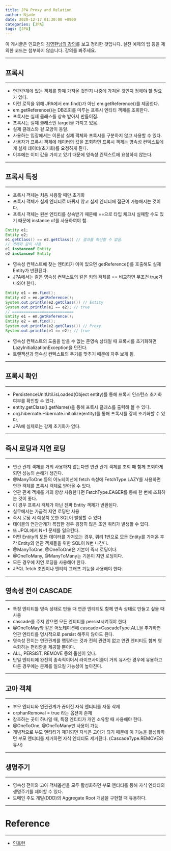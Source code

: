 ```yaml
---
title: JPA Proxy and Relation
author: Njade
date: 2020-12-17 01:30:00 +0900
categories: [JPA]
tags: [JPA]
---
```


이 게시글은 인프런의 [김영한님의 강의](https://www.inflearn.com/course/ORM-JPA-Basic)를 보고 정리한 것입니다.
실전 예제의 팁 등을 제외한 코드는 첨부하지 않습니다. 강의를 봐주세요.

---

## 프록시
---
* 연관관계에 있는 객체를 함꼐 가져올 것인지 나중에 가져올 것인지 정해야 할 필요가 있다.
* 이런 로직을 위해 JPA에서 em.find()가 아닌 em.getReference()를 제공한다.
* em.getReference()는 DB조회를 미루는 프록시 엔티티 객체를 조회한다.
* 프록시는 실제 클래스를 상속 받아서 만들어짐.
* 프록시는 실제 클래스인 target을 가지고 있음.
* 실제 클래스와 겉 모양이 동일.
* 사용하는 입장에서는 이론상 실제 객체와 프록시를 구분하지 않고 사용할 수 있다.
* 사용자가 프록시 객체에 데이터의 값을 조회하면 프록시 객체는 영속성 컨텍스트에게 실제 데이터(초기화)를 요청하게 된다.
* 이후에는 이미 값을 가지고 있기 때문에 영속성 컨텍스트에 요청하지 않는다.

---

## 프록시 특징
---
* 프록시 객체는 처음 사용할 때만 초기화
* 프록시 객체가 실제 엔티티로 바뀌지 않고 실제 엔티티에 접근이 가능해지는 것이다.
* 프록시 객체는 원본 엔티티를 상속받기 때문에 ==으로 타입 체크시 실패할 수도 있기 때문에 instance of를 사용하여야 함.
```java
Entity e1;
Entity e2;
e1.getClass() == e2.getClass() // 결과를 확신할 수 없음.
// 아래와 같이 사용
e1 instanceof Entity 
e2 instanceof Entity
```
* 영속성 컨텍스트에 찾는 엔티티가 이미 있으면 getReference()를 호출해도 실제 Entity가 반환된다.
* JPA에서는 같은 영속성 컨텍스트의 같은 키의 객체를 == 비교하면 무조건 true가 나와야 한다.
```java
Entity e1 = em.find();
Entity e2 = em.getReference();
System.out.println(e2.getClass()) // Entity
System.out.println(e1 == e2); // true
// ===========================
Entity e1 = em.getReference();
Entity e2 = em.find();
System.out.println(e2.getClass()) // Proxy
System.out.println(e1 == e2); // true
```
* 영속성 컨텍스트의 도움을 받을 수 없는 준영속 상태일 때 프록시를 초기화하면 LazyInitializationException을 던진다.
* 트랜잭션과 영속성 컨텍스트의 주기를 맞추기 때문에 자주 보게 됨.

---

## 프록시 확인
---
* PersistenceUnitUtil.isLoaded(Object entity)를 통해 프록시 인스턴스 초기화 여부를 확인할 수 있다.
* entity.getClass().getName()을 통해 프록시 클래스를 출력해 볼 수 있다.
* org.hibernate.Hibernate.initialize(entity)를 통해 프록시를 강제 초기화할 수 있다.
* JPA에 실제로는 강제 초기화가 없다.

---

## 즉시 로딩과 지연 로딩
---
* 연관 관계 객체를 거의 사용하지 않는다면 연관 관계 객체를 조회 때 함께 조회하게 되면 성능의 손해가 생긴다.
* @ManyToOne 등의 어노테이션에 fetch 속성에 FetchType.LAZY를 사용하면 연관 객체를 프록시 객체로 받아올 수 있다.
* 연관 관계 객체를 거의 항상 사용한다면 FetchType.EAGER를 통해 한 번에 조회하는 것이 좋다.
* 이 경우 프록시 객체가 아닌 진짜 Entity 객체가 반환된다.
* 실무에서는 가급적 지연 로딩만 사용
* 즉시 로딩 시 예상치 못한 SQL이 발생할 수 있다.
* 테이블의 연관관계가 복잡한 경우 굉장히 많은 조인 쿼리가 발생할 수 있다.
* 또 JPQL에서 N+1 문제를 일으킨다.
* 어떤 Entity의 모든 데이터를 가져오는 경우, 쿼리 1번으로 모든 Entity를 가져온 후 각 Entity의 연관 객체들을 위한 SQL이 N번 나간다.
* @ManyToOne, @OneToOne은 기본이 즉시 로딩이다.
* @OneToMany, @ManyToMany는 기본이 지연 로딩이다.
* 모든 경우에 지연 로딩을 사용해야 한다.
* JPQL fetch 조인이나 엔티티 그래프 기능을 사용해야 한다.

---

## 영속성 전이 CASCADE
---
* 특정 엔티티틀 영속 상태로 만들 때 연관 엔티티도 함께 연속 상태로 만들고 싶을 때 사용
* cascade를 주지 않으면 모든 엔티티를 persist시켜줘야 한다.
* @OneToMay와 같은 어노테이션에 cascade=CascadeType.ALL을 추가하면 연관 엔티티를 명시적으로 persist 해주지 않아도 된다.
* 영속성 전이는 연관관계를 맵핑하는 것과 전혀 관련이 없고 연관 엔티티도 함께 영속화하는 편리함을 제공할 뿐이다.
* ALL, PERSIST, REMOVE 등의 옵션이 있다.
* 단일 엔티티에 완전히 종속적이어서 라이프사이클이 거의 유사한 경우에 유용하고 다른 경우에는 문제를 일으킬 가능성이 높아진다.

---

## 고아 객체
---
* 부모 엔티티와 연관관계가 끊어진 자식 엔티티를 자동 삭제
* orphanRemoval = true 라는 옵션이 존재
* 참조하는 곳이 하나일 때, 특정 엔티티가 개인 소유할 때 사용해야 한다.
* @OneToOne, @OneToMany만 사용이 가능
* 개념적으로 부모 엔티티가 제거되면 자식은 고아가 되기 때문에 이 기능을 활성화하면 부모 엔티티를 제거하면 자식 엔티티도 제거된다. (CascadeType.REMOVE와 유사)

---

## 생명주기
---
* 영속성 전이와 고아 객체옵션을 모두 활성화하면 부모 엔티티를 통해 자식 엔티티의 생명주기를 제어할 수 있다.
* 도메인 주도 개발(DDD)의 Aggregate Root 개념을 구현할 때 유용하다.

---

# Reference
---
- [인프런](https://www.inflearn.com/course/ORM-JPA-Basic)
